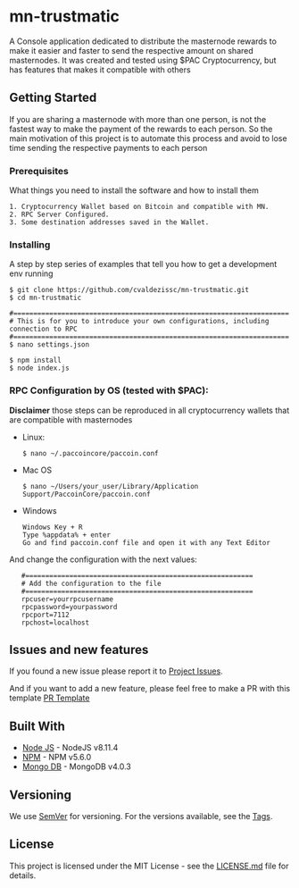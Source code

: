 # mn-trustmatic
A Console application dedicated to distribute the masternode rewards to make it easier and faster to send the respective amount on shared masternodes.
It was created and tested using $PAC Cryptocurrency, but has features that makes it compatible with others

## Getting Started

If you are sharing a masternode with more than one person, is not the fastest way to make the payment of the rewards to each person. So the main motivation of this project is to automate this process and avoid to lose time sending the respective payments to each person

### Prerequisites

What things you need to install the software and how to install them

```
1. Cryptocurrency Wallet based on Bitcoin and compatible with MN.
2. RPC Server Configured.
3. Some destination addresses saved in the Wallet.
```

### Installing

A step by step series of examples that tell you how to get a development env running

```
$ git clone https://github.com/cvaldezissc/mn-trustmatic.git
$ cd mn-trustmatic

#=====================================================================
# This is for you to introduce your own configurations, including connection to RPC
#=====================================================================
$ nano settings.json

$ npm install
$ node index.js
```

### RPC Configuration by OS (tested with $PAC):
**Disclaimer** those steps can be reproduced in all cryptocurrency wallets that are compatible with masternodes
   
* Linux:

    ```
    $ nano ~/.paccoincore/paccoin.conf
    ```

* Mac OS
    ```
    $ nano ~/Users/your_user/Library/Application Support/PaccoinCore/paccoin.conf
    ```
    
* Windows

    ```
    Windows Key + R
    Type %appdata% + enter
    Go and find paccoin.conf file and open it with any Text Editor
    ```

And change the configuration with the next values:

    
       #=========================================================
       # Add the configuration to the file
       #=========================================================
       rpcuser=yourrpcusername
       rpcpassword=yourpassword
       rpcport=7112
       rpchost=localhost
    
    

## Issues and new features

If you found a new issue please report it to [Project Issues](https://github.com/cvaldezissc/mn-trustmatic/issues/new). 

And if you want to add a new feature, please feel free to make a PR with this template [PR Template](https://github.com/cvaldezissc/mn-trustmatic/tree/master/docs/PR_TEMPLATE.md)




## Built With

* [Node JS](https://nodejs.org/download/release/v8.11.4/) - NodeJS v8.11.4
* [NPM](https://stackoverflow.com/a/44880273/6604217) - NPM v5.6.0
* [Mongo DB](https://docs.mongodb.com/manual/release-notes/4.0/?_ga=2.253379082.2041295965.1539547053-272326873.1539547053#download) - MongoDB v4.0.3


## Versioning

We use [SemVer](http://semver.org/) for versioning. For the versions available, see the [Tags](https://github.com/cvaldezissc/mn-trustmatic/tags). 


## License

This project is licensed under the MIT License - see the [LICENSE.md](LICENSE.md) file for details.